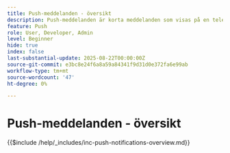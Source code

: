 ```yaml
---
title: Push-meddelanden - översikt
description: Push-meddelanden är korta meddelanden som visas på en telefon, surfplatta eller dator - även när användaren inte använder appen som skickade dem. De är ett sätt för appar att"knacka på dig på axeln" och få din uppmärksamhet.
feature: Push
role: User, Developer, Admin
level: Beginner
hide: true
index: false
last-substantial-update: 2025-08-22T00:00:00Z
source-git-commit: e3bc8e24f6a8a59a84341f9d31d0e372fa6e99ab
workflow-type: tm+mt
source-wordcount: '47'
ht-degree: 0%

---
```



# Push-meddelanden - översikt

{{$include /help/_includes/inc-push-notifications-overview.md}}
